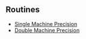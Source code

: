 ## Routines

* [Single Machine Precision](https://lsdroubay.github.io/math5610/softwaremanual/smaceps)
* [Double Machine Precision](https://lsdroubay.github.io/math5610/softwaremanual/dmaceps)
